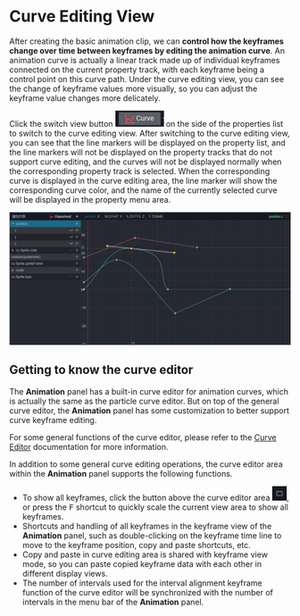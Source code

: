 # Curve Editing View

After creating the basic animation clip, we can **control how the keyframes change over time between keyframes by editing the animation curve**. An animation curve is actually a linear track made up of individual keyframes connected on the current property track, with each keyframe being a control point on this curve path. Under the curve editing view, you can see the change of keyframe values more visually, so you can adjust the keyframe value changes more delicately.

Click the switch view button ![curve btn](animation-curve/curve-btn.png) on the side of the properties list to switch to the curve editing view.
After switching to the curve editing view, you can see that the line markers will be displayed on the property list, and the line markers will not be displayed on the property tracks that do not support curve editing, and the curves will not be displayed normally when the corresponding property track is selected. When the corresponding curve is displayed in the curve editing area, the line marker will show the corresponding curve color, and the name of the currently selected curve will be displayed in the property menu area.

![show-line](animation-curve/show-line.png)

## Getting to know the curve editor

The **Animation** panel has a built-in curve editor for animation curves, which is actually the same as the particle curve editor. But on top of the general curve editor, the **Animation** panel has some customization to better support curve keyframe editing.

For some general functions of the curve editor, please refer to the [Curve Editor](./curve-editor.md) documentation for more information.

In addition to some general curve editing operations, the curve editor area within the **Animation** panel supports the following functions.

- To show all keyframes, click the button above the curve editor area ![show-all-keys](./animation-curve/show-all-keys.png), or press the <kbd>F</kbd> shortcut to quickly scale the current view area to show all keyframes.
- Shortcuts and handling of all keyframes in the keyframe view of the **Animation** panel, such as double-clicking on the keyframe time line to move to the keyframe position, copy and paste shortcuts, etc.
- Copy and paste in curve editing area is shared with keyframe view mode, so you can paste copied keyframe data with each other in different display views.
- The number of intervals used for the interval alignment keyframe function of the curve editor will be synchronized with the number of intervals in the menu bar of the **Animation** panel.
